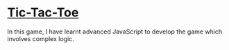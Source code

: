 # [Tic-Tac-Toe](https://avaswin.github.io/Tic-Tac-Toe/)
In this game, I have learnt advanced JavaScript to develop the game which involves complex logic.
